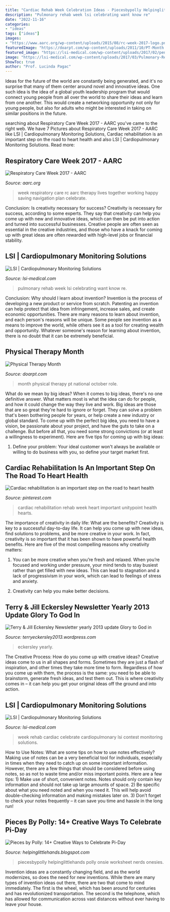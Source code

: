 ```yaml
---
title: "Cardiac Rehab Week Celebration Ideas - Piecesbypolly Helpinglittlehands Polly Onsie Worksheet Nerds Onesies"
description: "Pulmonary rehab week lsi celebrating want know re"
date: "2022-11-16"
categories:
- "ideas"
tags: ["ideas"]
images:
- "https://www.aarc.org/wp-content/uploads/2015/08/rc-week-2017-logo.png"
featuredImage: "https://doarpt.com/wp-content/uploads/2011/10/PT-Month.jpg"
featured_image: "https://lsi-medical.com/wp-content/uploads/2017/02/pennantsdrafte.png"
image: "https://lsi-medical.com/wp-content/uploads/2017/03/Pulmonary-Rehab-Week-Poster.png"
ShowToc: true
author: "Prof. Lucinda Pagac"
---
```



Ideas for the future of the world are constantly being generated, and it's no surprise that many of them center around novel and innovative ideas. One such idea is the idea of a global youth leadership program that would connect young people from all over the world to share their ideas and learn from one another. This would create a networking opportunity not only for young people, but also for adults who might be interested in taking on similar positions in the future.

	

		
searching about Respiratory Care Week 2017 - AARC you've came to the right web. We have 7 Pictures about Respiratory Care Week 2017 - AARC like LSI | Cardiopulmonary Monitoring Solutions, Cardiac rehabilitation is an important step on the road to heart health and also LSI | Cardiopulmonary Monitoring Solutions. Read more:
		
    
## Respiratory Care Week 2017 - AARC

<img loading=lazy src="https://www.aarc.org/wp-content/uploads/2015/08/rc-week-2017-logo.png" onerror="this.onerror=null;this.src='https://tse3.mm.bing.net/th?id=OIP.GmPyue455z44e2fKPmErbAAAAA&amp;pid=15.1';" alt="Respiratory Care Week 2017 - AARC">

_Source: aarc.org_

>week respiratory care rc aarc therapy lives together working happy saving navigation plan celebrate. 

	

Conclusion: Is creativity necessary for success?
Creativity is necessary for success, according to some experts. They say that creativity can help you come up with new and innovative ideas, which can then be put into action and turned into successful businesses. Creative people are often seen as essential in the creative industries, and those who have a knack for coming up with great ideas are often rewarded with high-level jobs or financial stability.

    
## LSI | Cardiopulmonary Monitoring Solutions

<img loading=lazy src="https://lsi-medical.com/wp-content/uploads/2017/03/Pulmonary-Rehab-Week-Poster.png" onerror="this.onerror=null;this.src='https://tse4.mm.bing.net/th?id=OIP._2GB7K99D3naiXOXzK8FzwHaFt&amp;pid=15.1';" alt="LSI | Cardiopulmonary Monitoring Solutions">

_Source: lsi-medical.com_

>pulmonary rehab week lsi celebrating want know re. 

	

Conclusion: Why should I learn about invention?
Invention is the process of developing a new product or service from scratch. Patenting an invention can help protect that idea from infringement, increase sales, and create economic opportunities. There are many reasons to learn about invention, and each person's reasons will be unique. Some people see invention as a means to improve the world, while others see it as a tool for creating wealth and opportunity. Whatever someone's reason for learning about invention, there is no doubt that it can be extremely beneficial.

    
## Physical Therapy Month

<img loading=lazy src="https://doarpt.com/wp-content/uploads/2011/10/PT-Month.jpg" onerror="this.onerror=null;this.src='https://tse3.mm.bing.net/th?id=OIP.CNuj-l3GGZR9aPqcsAjqwwHaJf&amp;pid=15.1';" alt="Physical Therapy Month">

_Source: doarpt.com_

>month physical therapy pt national october role. 

	

What do we mean by big ideas?
When it comes to big ideas, there's no one definitive answer. What matters most is what the idea can do for people, and how it could change the way they live and work. 
Big ideas are those that are so great they're hard to ignore or forget. They can solve a problem that's been bothering people for years, or help create a new industry or global standard. 
To come up with the perfect big idea, you need to have a vision, be passionate about your project, and have the guts to take on a challenge. But before all that, you need some strong convictions (or at least a willingness to experiment). 
Here are five tips for coming up with big ideas: 
1) Define your problem: Your ideal customer won't always be available or willing to do business with you, so define your target market first.

    
## Cardiac Rehabilitation Is An Important Step On The Road To Heart Health

<img loading=lazy src="https://i.pinimg.com/originals/a0/fb/90/a0fb90252cddb8d5d2e9d59c46cf5f02.jpg" onerror="this.onerror=null;this.src='https://tse3.mm.bing.net/th?id=OIP.jplljOF9bUGWlFpbrKF6fQHaKR&amp;pid=15.1';" alt="Cardiac rehabilitation is an important step on the road to heart health">

_Source: pinterest.com_

>cardiac rehabilitation rehab week heart important unitypoint health hearts. 

	

The importance of creativity in daily life: What are the benefits?
Creativity is key to a successful day-to-day life. It can help you come up with new ideas, find solutions to problems, and be more creative in your work. In fact, creativity is so important that it has been shown to have powerful health benefits. Here are five of the most compelling reasons why creativity matters: 
1. You can be more creative when you’re fresh and relaxed. When you’re focused and working under pressure, your mind tends to stay busiest rather than get filled with new ideas. This can lead to stagnation and a lack of progressivism in your work, which can lead to feelings of stress and anxiety. 

2. Creativity can help you make better decisions.

    
## Terry &amp; Jill Eckersley Newsletter Yearly 2013 Update Glory To God In

<img loading=lazy src="https://terryeckersley2013.files.wordpress.com/2013/12/image.jpg?w=600&amp;h=450" onerror="this.onerror=null;this.src='https://tse3.mm.bing.net/th?id=OIP.eMjp7NlY7e1SaPjHjyOYowHaFj&amp;pid=15.1';" alt="Terry &amp; Jill Eckersley Newsletter yearly 2013 update Glory to God in">

_Source: terryeckersley2013.wordpress.com_

>eckersley yearly. 

	

The Creative Process: How do you come up with creative ideas?
Creative ideas come to us in all shapes and forms. Sometimes they are just a flash of inspiration, and other times they take more time to form. Regardless of how you come up with them, the process is the same: you need to be able to brainstorm, generate fresh ideas, and test them out. This is where creativity comes in – it can help you get your original ideas off the ground and into action.

    
## LSI | Cardiopulmonary Monitoring Solutions

<img loading=lazy src="https://lsi-medical.com/wp-content/uploads/2017/02/pennantsdrafte.png" onerror="this.onerror=null;this.src='https://tse1.mm.bing.net/th?id=OIP.CbSdFH16jdaeUHJtLoanAQHaDw&amp;pid=15.1';" alt="LSI | Cardiopulmonary Monitoring Solutions">

_Source: lsi-medical.com_

>week rehab cardiac celebrate cardiopulmonary lsi contest monitoring solutions. 

	

How to Use Notes: What are some tips on how to use notes effectively?
Making use of notes can be a very beneficial tool for individuals, especially in times when they need to catch up on some important information. However, there are a few things that should be considered before using notes, so as not to waste time and/or miss important points. Here are a few tips: 1) Make use of short, convenient notes. Notes should only contain key information and should not take up large amounts of space. 2) Be specific about what you need noted and when you need it. This will help avoid double-checking information and making mistakes later on. 3) Don’t forget to check your notes frequently – it can save you time and hassle in the long run!

    
## Pieces By Polly: 14+ Creative Ways To Celebrate Pi-Day

<img loading=lazy src="http://4.bp.blogspot.com/-QZAMXibS0zs/T1BLh76vqaI/AAAAAAAAGwI/fW5AGB2cdgU/s640/Pi-Day-Ideas-Button.jpg" onerror="this.onerror=null;this.src='https://tse2.mm.bing.net/th?id=OIP.4Bj4Z6F4LH5aQUpdNbC0pAHaHa&amp;pid=15.1';" alt="Pieces by Polly: 14+ Creative Ways to Celebrate Pi-Day">

_Source: helpinglittlehands.blogspot.com_

>piecesbypolly helpinglittlehands polly onsie worksheet nerds onesies. 

	

Invention ideas are a constantly changing field, and as the world modernizes, so does the need for new inventions. While there are many types of invention ideas out there, there are two that come to mind immediately. The first is the wheel, which has been around for centuries and has revolutionized transportation. The second is the telephone, which has allowed for communication across vast distances without ever having to leave your house.

